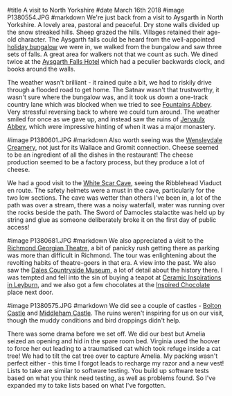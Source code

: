 #title A visit to North Yorkshire
#date March 16th 2018
#image P1380554.JPG
#markdown
We're just back from a visit to Aysgarth in North Yorkshire. A lovely
area, pastoral and peaceful. Dry stone walls divided up the snow streaked hills.
Sheep grazed the hills. Villages retained their age-old character. The Aysgarth
falls could be heard from the well-appointed [holiday bungalow](http://www.yorkshire-cottages.info/yorkshire-dales/wensleydale-area/robin-hill-uk2079?range=0) we were in,
we walked from the bungalow and saw three sets of falls. A great area for
walkers not that we count as such. We dined twice at the [Aysgarth Falls Hotel](https://www.aysgarthfallshotel.com/)
which had a peculier backwards clock, and books around the walls.

The weather wasn't brilliant - it rained quite a bit, we had to riskily drive
through a flooded road to get home. The Satnav wasn't that trustworthy, it
wasn't sure where the bungalow was, and
it took us down a one-track country lane which was blocked when we tried to
see [Fountains Abbey](https://www.nationaltrust.org.uk/fountains-abbey-and-studley-royal-water-garden). Very stressful reversing back to where we could turn
around. The weather smiled for once as we gave up, and instead saw the ruins of
[Jervaulx Abbey](https://www.jervaulxabbey.com/), which were impressive hinting of when it was a major
monastery.

#image P1380601.JPG
#markdown
Also worth seeing was the [Wensleydale Creamery](https://www.wensleydale.co.uk/), not just for its Wallace
and Gromit connection. Cheese seemed to be an ingredient of all the dishes in the
restaurant! The cheese production seemed to be a factory process, but they
produce a lot of cheese.

We had a good visit to the [White Scar Cave](https://whitescarcave.co.uk/), seeing the Ribblehead Viaduct
en route. The safety helmets were a must in the cave, particularly for the
two low sections. The cave was wetter than others I've been in, a lot of the
path was over a stream, there was a noisy waterfall, water was running over
the rocks beside the path. The Sword of Damocles stalactite was held up
by string and glue as someone deliberately broke it on the first day of
public access!

#image P1380681.JPG
#markdown
We also appreciated a visit to the [Richmond Georgian Theatre](http://www.georgiantheatreroyal.co.uk/), a bit of
panicky rush getting there as parking was more than difficult in Richmond.
The tour was enlightening about the revolting habits of theatre-goers in
that era. A view into the past. We also saw the [Dales Countryside Museum](https://www.dalescountrysidemuseum.org.uk/),
a lot of detail about the history there. I was tempted and fell into the
sin of buying a teapot at [Ceramic Inspirations in Leyburn](http://www.ceramicinspirations.co.uk/), and we also got
a few chocolates at the [Inspired Chocolate](https://www.inspiredchocolate.co.uk/) place next door.

#image P1380575.JPG
#markdown
We did see a couple of castles - [Bolton Castle](https://www.boltoncastle.co.uk/) and [Middleham Castle](https://www.english-heritage.org.uk/visit/places/middleham-castle/).
The ruins weren't inspiring for us on our visit, though the
muddy conditions and bird droppings didn't help.

There was some drama before we set off. We did our best but Amelia seized
an opening and hid in the spare room bed. Virginia used the hoover to force
her out leading to a traumatised cat which took refuge inside a cat tree!
We had to tilt the cat tree over to capture Amelia.
My packing wasn't perfect either - this time I forgot leads to recharge my razor
and a new vest! Lists to take are similar to software testing. You build
up software tests based on what you think need testing, as well as
problems found. So I've expanded my to take lists based on what I've forgotten.
